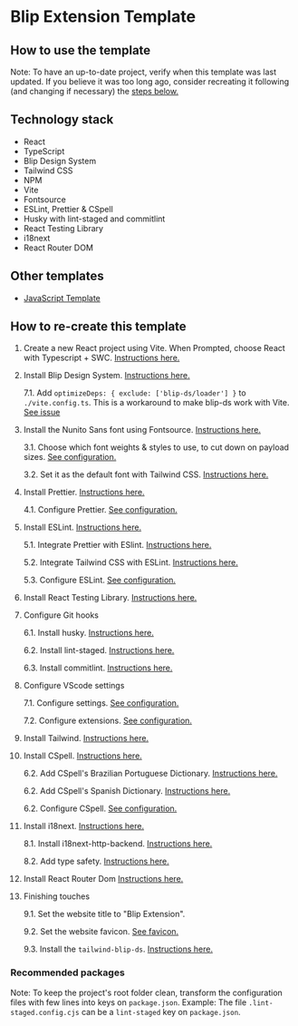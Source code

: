 # Blip Extension Template

## How to use the template

<!-- TODO: Write -->

Note: To have an up-to-date project, verify when this template was last updated. If you believe it was too long ago, consider recreating it following (and changing if necessary) the [steps below.](#how-to-re-create-the-template)

## Technology stack

-   React
-   TypeScript
-   Blip Design System
-   Tailwind CSS
-   NPM
-   Vite
-   Fontsource
-   ESLint, Prettier & CSpell
-   Husky with lint-staged and commitlint
-   React Testing Library
-   i18next
-   React Router DOM

<!-- TODO: Fix numbers -->

## Other templates

-   [JavaScript Template]()

## How to re-create this template

1. Create a new React project using Vite. When Prompted, choose React with Typescript + SWC.
   [Instructions here.](https://vitejs.dev/guide/#scaffolding-your-first-vite-project)

2. Install Blip Design System. [Instructions here.](https://design.take.net/240287753/p/216ef2-instalao/t/773b48)

    7.1. Add `optimizeDeps: { exclude: ['blip-ds/loader'] }` to `./vite.config.ts`. This is a workaround to make blip-ds work with Vite. [See issue](https://github.com/vitejs/vite/issues/12434#issue-1626394546)

3. Install the Nunito Sans font using Fontsource. [Instructions here.](https://fontsource.org/docs/getting-started)

    3.1. Choose which font weights & styles to use, to cut down on payload sizes. [See configuration.](./src/lib/fonts.ts)

    3.2. Set it as the default font with Tailwind CSS. [Instructions here.](https://tailwindcss.com/docs/font-family#customizing-the-default-font)

4. Install Prettier. [Instructions here.](https://prettier.io/docs/en/install.html)

    4.1. Configure Prettier. [See configuration.](./package.json)

5. Install ESLint. [Instructions here.](https://eslint.org/docs/latest/use/getting-started)

    5.1. Integrate Prettier with ESlint. [Instructions here.](https://prettier.io/docs/en/integrating-with-linters.html)

    5.2. Integrate Tailwind CSS with ESLint. [Instructions here.](https://github.com/francoismassart/eslint-plugin-tailwindcss#2-install-eslint-plugin-tailwindcss)

    5.3. Configure ESLint. [See configuration.](./.eslintrc.cjs)

6. Install React Testing Library. [Instructions here.](https://cspell.org/docs/installation/)

7. Configure Git hooks

    6.1. Install husky. [Instructions here.](https://typicode.github.io/husky/#/?id=install)

    6.2. Install lint-staged. [Instructions here.](https://www.npmjs.com/package/lint-staged)

    6.3. Install commitlint. [Instructions here.](https://commitlint.js.org/#/guides-local-setup?id=install-commitlint)

8. Configure VScode settings

    7.1. Configure settings. [See configuration.](./.vscode/settings.json)

    7.2. Configure extensions. [See configuration.](./.vscode/extensions.json)

9. Install Tailwind. [Instructions here.](https://tailwindcss.com/docs/guides/vite)

10. Install CSpell. [Instructions here.](https://cspell.org/docs/installation/)

    6.2. Add CSpell's Brazilian Portuguese Dictionary. [Instructions here.](https://github.com/streetsidesoftware/cspell-dicts/tree/main/dictionaries/pt_BR)

    6.2. Add CSpell's Spanish Dictionary. [Instructions here.](https://github.com/streetsidesoftware/cspell-dicts/tree/main/dictionaries/es_ES)

    6.2. Configure CSpell. [See configuration.](./package.json)

11. Install i18next. [Instructions here.](https://react.i18next.com/getting-started)

    8.1. Install i18next-http-backend. [Instructions here.](https://react.i18next.com/getting-started)

    8.2. Add type safety. [Instructions here.](https://www.i18next.com/overview/typescript)

12. Install React Router Dom [Instructions here.]()

13. Finishing touches

    9.1. Set the website title to "Blip Extension".

    9.2. Set the website favicon. [See favicon.](./public/blip.svg)

    9.3. Install the `tailwind-blip-ds`. [Instructions here.](https://github.com/heloineto-take/tailwind-blip-ds#installation)

### Recommended packages

Note: To keep the project's root folder clean, transform the configuration files with few lines into keys on `package.json`. Example: The file `.lint-staged.config.cjs` can be a `lint-staged` key on `package.json`.
